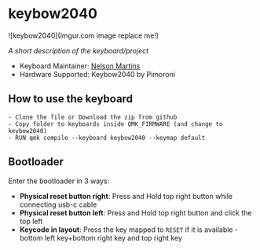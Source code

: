 # keybow2040

![keybow2040](imgur.com image replace me!)

_A short description of the keyboard/project_

-   Keyboard Maintainer: [Nelson Martins](https://github.com/iamnelsonmartins)
-   Hardware Supported: Keybow2040 by Pimoroni

## How to use the keyboard

    - Clone the file or Download the zip from github
    - Copy folder to keyboards inside QMK_FIRMWARE (and change to keybow2040)
    - RUN qmk compile --keyboard keybow2040 --keymap default

## Bootloader

Enter the bootloader in 3 ways:

-   **Physical reset button right**: Press and Hold top right button while connecting usb-c cable
-   **Physical reset button left**: Press and Hold top right button and click the top left
-   **Keycode in layout**: Press the key mapped to `RESET` if it is available - bottom left key+bottom right key and top right key
